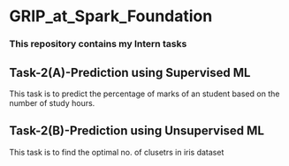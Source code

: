 # GRIP_at_Spark_Foundation

### This repository contains my Intern tasks

## Task-2(A)-Prediction using Supervised ML
This task is to predict the percentage of marks of an student based on the number of study hours.
## Task-2(B)-Prediction using Unsupervised ML
This task is to find the optimal no. of clusetrs in iris dataset
